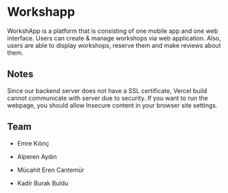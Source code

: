 # Workshapp

WorkshApp is a platform that is consisting of one mobile app and one web interface. Users can create & manage workshops via web application. Also, users are able to display workshops, reserve them and make reviews about them.

## Notes

Since our backend server does not have a SSL certificate, Vercel build cannot communicate with server due to security. If you want to run the webpage, you should allow Insecure content in your browser site settings.

## Team

* Emre Kılınç
	
* Alperen Aydın

* Mücahit Eren Cantemür

* Kadir Burak Buldu
